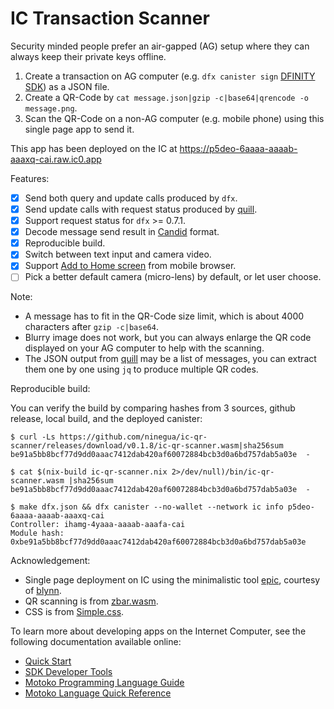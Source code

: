 # IC Transaction Scanner

Security minded people prefer an air-gapped (AG) setup where they can always keep their private keys offline.
1. Create a transaction on AG computer (e.g. `dfx canister sign` [DFINITY SDK]) as a JSON file.
2. Create a QR-Code by `cat message.json|gzip -c|base64|qrencode -o message.png`.
3. Scan the QR-Code on a non-AG computer (e.g. mobile phone) using this single page app to send it.

This app has been deployed on the IC at https://p5deo-6aaaa-aaaab-aaaxq-cai.raw.ic0.app

Features:
- [x] Send both query and update calls produced by `dfx`.
- [x] Send update calls with request status produced by [quill].
- [x] Support request status for `dfx` >= 0.7.1.
- [x] Decode message send result in [Candid] format.
- [x] Reproducible build.
- [x] Switch between text input and camera video.
- [x] Support [Add to Home screen] from mobile browser.
- [ ] Pick a better default camera (micro-lens) by default, or let user choose.

Note:
* A message has to fit in the QR-Code size limit, which is about 4000 characters after `gzip -c|base64`.
* Blurry image does not work, but you can always enlarge the QR code displayed on your AG computer to help with the scanning.
* The JSON output from [quill] may be a list of messages, you can extract them one by one using `jq` to produce multiple QR codes.

Reproducible build:

You can verify the build by comparing hashes from 3 sources, github release, local build, and the deployed canister:

```
$ curl -Ls https://github.com/ninegua/ic-qr-scanner/releases/download/v0.1.8/ic-qr-scanner.wasm|sha256sum
be91a5bb8bcf77d9dd0aaac7412dab420af60072884bcb3d0a6bd757dab5a03e  -

$ cat $(nix-build ic-qr-scanner.nix 2>/dev/null)/bin/ic-qr-scanner.wasm |sha256sum
be91a5bb8bcf77d9dd0aaac7412dab420af60072884bcb3d0a6bd757dab5a03e  -

$ make dfx.json && dfx canister --no-wallet --network ic info p5deo-6aaaa-aaaab-aaaxq-cai
Controller: ihamg-4yaaa-aaaab-aaafa-cai
Module hash: 0xbe91a5bb8bcf77d9dd0aaac7412dab420af60072884bcb3d0a6bd757dab5a03e
```

Acknowledgement:
* Single page deployment on IC using the minimalistic tool [epic], courtesy of [blynn].
* QR scanning is from [zbar.wasm].
* CSS is from [Simple.css].

[DFINITY SDK]: https://sdk.dfinity.org
[quill]: https://github.com/dfinity/quill
[Add to Home screen]: https://developer.mozilla.org/en-US/docs/Web/Progressive_web_apps/Add_to_home_screen
[zbar.wasm]: https://github.com/samsam2310/zbar.wasm
[Simple.css]: https://simplecss.org
[epic]: https://fxa77-fiaaa-aaaae-aaana-cai.raw.ic0.app/epic
[blynn]: https://crypto.stanford.edu/~blynn
[Candid]: https://github.com/dfinity/candid

To learn more about developing apps on the Internet Computer, see the following documentation available online:

- [Quick Start](https://sdk.dfinity.org/docs/quickstart/quickstart-intro.html)
- [SDK Developer Tools](https://sdk.dfinity.org/docs/developers-guide/sdk-guide.html)
- [Motoko Programming Language Guide](https://sdk.dfinity.org/docs/language-guide/motoko.html)
- [Motoko Language Quick Reference](https://sdk.dfinity.org/docs/language-guide/language-manual.html)
